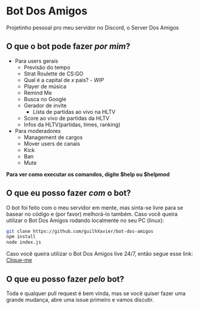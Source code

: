 # Bot Dos Amigos

Projetinho pessoal pro meu servidor no Discord, o Server Dos Amigos

## O que o bot pode fazer *por mim*?

- Para users gerais
	- Previsão do tempo
	- Strat Roulette de CS:GO
	- Qual é a capital de *x* país? - _WIP_
  - Player de música
  - Remind Me
  - Busca no Google
  - Gerador de invite
	- Lista de partidas ao vivo na HLTV
  - Score ao vivo de partidas da HLTV
  - Infos da HLTV(partidas, times, ranking)
- Para moderadores
	- Management de cargos
	- Mover users de canais
  - Kick
  - Ban
  - Mute

**Para ver como executar os comandos, digite $help ou $helpmod**

## O que eu posso fazer *com* o bot?

O bot foi feito com o meu servidor em mente, mas sinta-se livre para se basear no código e (por favor) melhorá-lo também.
Caso você queira utilizar o Bot Dos Amigos rodando localmente no seu PC (linux):

```bash
git clone https://github.com/guilhXavier/bot-dos-amigos
npm install
node index.js
```
Caso você queira utilizar o Bot Dos Amigos live 24/7, então segue esse link:
[Clique-me](https://discordapp.com/api/oauth2/authorize?client_id=589849100522881094&permissions=275843095&scope=bot)


## O que eu posso fazer *pelo* bot?

Toda e qualquer pull request é bem vinda, mas se você quiser fazer uma grande mudança, abre uma issue primeiro e vamos discutir.
